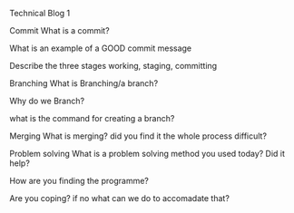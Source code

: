 
Technical Blog 1

Commit What is a commit?

What is an example of a GOOD commit message

Describe the three stages working, staging, committing

Branching What is Branching/a branch?

Why do we Branch?

what is the command for creating a branch?

Merging What is merging? did you find it the whole process difficult?

Problem solving What is a problem solving method you used today? Did it help?


How are you finding the programme?

Are you coping? if no what can we do to accomadate that?
